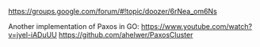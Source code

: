 https://groups.google.com/forum/#!topic/doozer/6rNea_om6Ns

Another implementation of Paxos in GO:
https://www.youtube.com/watch?v=jyel-iADuUU
https://github.com/ahelwer/PaxosCluster
